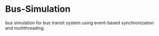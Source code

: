 # Bus-Simulation
bus simulation for bus transit system using event-based synchronization and multithreading.
